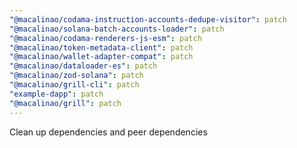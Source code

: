 ```yaml
---
"@macalinao/codama-instruction-accounts-dedupe-visitor": patch
"@macalinao/solana-batch-accounts-loader": patch
"@macalinao/codama-renderers-js-esm": patch
"@macalinao/token-metadata-client": patch
"@macalinao/wallet-adapter-compat": patch
"@macalinao/dataloader-es": patch
"@macalinao/zod-solana": patch
"@macalinao/grill-cli": patch
"example-dapp": patch
"@macalinao/grill": patch
---
```


Clean up dependencies and peer dependencies
